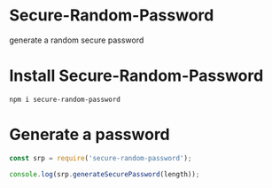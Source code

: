 # Secure-Random-Password
generate a random secure password

# Install Secure-Random-Password
```
npm i secure-random-password
```

# Generate a password
```js
const srp = require('secure-random-password');

console.log(srp.generateSecurePassword(length));
```
